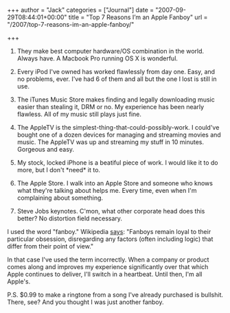 +++
author = "Jack"
categories = ["Journal"]
date = "2007-09-29T08:44:01+00:00"
title = "Top 7 Reasons I’m an Apple Fanboy"
url = "/2007/top-7-reasons-im-an-apple-fanboy/"

+++

1. They make best computer hardware/OS combination in the world. Always have. A Macbook Pro running OS X is wonderful. 

2. Every iPod I've owned has worked flawlessly from day one. Easy, and no problems, ever. I've had 6 of them and all but the one I lost is still in use. 

3. The iTunes Music Store makes finding and legally downloading music easier than stealing it, DRM or no. My experience has been nearly flawless. All of my music still plays just fine. 

4. The AppleTV is the simplest-thing-that-could-possibly-work. I could've bought one of a dozen devices for managing and streaming movies and music. The AppleTV was up and streaming my stuff in 10 minutes. Gorgeous and easy. 

5. My stock, locked iPhone is a beatiful piece of work. I would like it to do more, but I don't \*need\* it to. 

6. The Apple Store. I walk into an Apple Store and someone who knows what they're talking about helps me. Every time, even when I'm complaining about something. 

7. Steve Jobs keynotes. C'mon, what other corporate head does this better? No distortion field necessary. 

I used the word "fanboy." Wikipedia [says][1]: "Fanboys remain loyal to their particular obsession, disregarding any factors (often including logic) that differ from their point of view." 

In that case I've used the term incorrectly. When a company or product comes along and improves my experience significantly over that which Apple continues to deliver, I'll switch in a heartbeat. Until then, I'm all Apple's. 

P.S. $0.99 to make a ringtone from a song I've already purchased is bullshit. There, see? And you thought I was just another fanboy.

 [1]: http://en.wikipedia.org/wiki/Fanboy